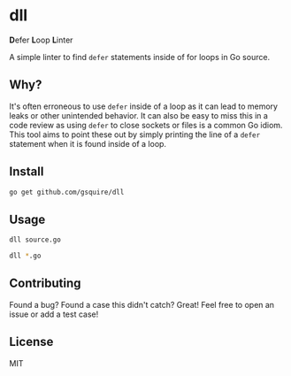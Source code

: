 # dll

**D**efer **L**oop **L**inter

A simple linter to find `defer` statements inside of for loops in Go source.

## Why?
It's often erroneous to use `defer` inside of a loop as it can lead to memory leaks or other
unintended behavior. It can also be easy to miss this in a code review as using `defer` to
close sockets or files is a common Go idiom. This tool aims to point these out by simply printing
the line of a `defer` statement when it is found inside of a loop.

## Install

```sh
go get github.com/gsquire/dll
```

## Usage

```sh
dll source.go

dll *.go
```

## Contributing
Found a bug? Found a case this didn't catch? Great! Feel free to open an issue or add a test case!

## License
MIT

